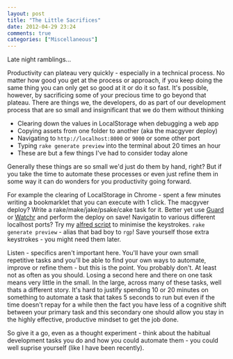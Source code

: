 ```yaml
---
layout: post
title: "The Little Sacrifices"
date: 2012-04-29 23:24
comments: true
categories: ["Miscellaneous"]
---
```


Late night ramblings... 

Productivity can plateau very quickly - especially in a technical process.  No matter how good you get at the process or approach, if you keep doing the same thing you can only get so good at it or do it so fast.  It's possible, however, by sacrificing some of your precious time to go beyond that plateau.  There are things we, the developers, do as part of our development process that are so small and insignificant that we do them without thinking

- Clearing down the values in LocalStorage when debugging a web app
- Copying assets from one folder to another (aka the macgyver deploy)
- Navigating to `http://localhost:8000` or `9000` or some other port
- Typing `rake generate preview` into the terminal about 20 times an hour
- These are but a few things I've had to consider today alone

Generally these things are so small we'd just do them by hand, right?  But if you take the time to automate these processes or even just refine them in some way it can do wonders for you productivity going forward.

For example the clearing of LocalStorage in Chrome - spent a few minutes writing a bookmarklet that you can execute with 1 click.  The macgyver deploy?  Write a rake/make/jake/psake/cake task for it.  Better yet use [Guard](https://github.com/guard/guard) or [Watchr](https://github.com/mynyml/watchr) and perform the deploy on save!  Navigatin to various different localhost ports?  Try my [alfred script](http://yobriefca.se/blog/2012/04/03/alfred-hack-for-web-developers/) to minimise the keystrokes. `rake generate preview` - alias that bad boy to `rgp`!  Save yourself those extra keystrokes - you might need them later.

Listen - specifics aren't important here.  You'll have your own small repetitive tasks and you'll be able to find your own ways to automate, improve or refine them - but this is the point.  You probably don't.  At least not as often as you should.  Losing a second here and there on one task means very little in the small.  In the large, across many of these tasks, well thats a different story.  It's hard to justify spending 10 or 20 minutes on something to automate a task that takes 5 seconds to run but even if the time doesn't repay for a while then the fact you have less of a cognitive shift between your primary task and this secondary one should allow you stay in the highly effective, productive mindset to get the job done.  

So give it a go, even as a thought experiment - think about the habitual development tasks you do and how you could automate them - you could well suprise yourself (like I have been recently).